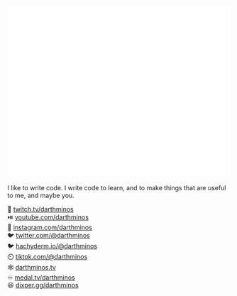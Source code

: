 ![Metrics](/github-metrics.svg)
<!-- https://github.com/lowlighter/metrics/blob/master/.github/readme/partials/documentation/setup/action.md -->


I like to write code. I write code to learn, and to make things that are useful to me, and maybe you.

🎥 [twitch.tv/darthminos](https://twitch.tv/darthminos)  
⏯️ [youtube.com/darthminos](https://youtube.com/darthminos)  
📸 [instagram.com/darthminos](https://instagram.com/darthminos)  
🐦 [twitter.com/@darthminos](https://twitter.com/@darthminos)  
🐦 <a href="https://hachyderm.io/@darthminos" rel="me">hachyderm.io/@darthminos</a>  
⏲️ [tiktok.com/@darthminos](https://tiktok.com/@darthminos)  
🕸️ [darthminos.tv](https://perks.darthminos.tv)  
♾️ [medal.tv/darthminos](https://medal.tv/darthminos)  
😆 [dixper.gg/darthminos](https://dixper.gg/darthminos)  

<!--

**camalot/camalot** is a ✨ _special_ ✨ repository because its `README.md` (this file) appears on your GitHub profile.

Here are some ideas to get you started:

- 🔭 I’m currently working on ...
- 🌱 I’m currently learning ...
- 👯 I’m looking to collaborate on ...
- 🤔 I’m looking for help with ...
- 💬 Ask me about ...
- 📫 How to reach me: ...
- 😄 Pronouns: ...
- ⚡ Fun fact: ...
-->
